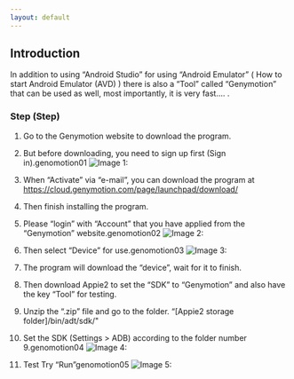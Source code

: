 ```yaml
---
layout: default
---
```


## Introduction

In addition to using “Android Studio” for using “Android Emulator” ( How to start Android Emulator (AVD) ) there is also a “Tool” called “Genymotion” that can be used as well, most importantly, it is very fast…. .

### Step (Step)

1. Go to the Genymotion website to download the program.

2. But before downloading, you need to sign up first (Sign in).genomotion01
![Image 1:]()
    
3. When “Activate” via “e-mail”, you can download the program at https://cloud.genymotion.com/page/launchpad/download/

4. Then finish installing the program.

5. Please “login” with “Account” that you have applied from the “Genymotion” website.genomotion02
![Image 2:]()

6. Then select “Device” for use.genomotion03
![Image 3:]() 

7. The program will download the “device”, wait for it to finish.

8. Then download Appie2 to set the “SDK” to “Genymotion” and also have the key “Tool” for testing.

9. Unzip the “.zip” file and go to the folder. “[Appie2 storage folder]/bin/adt/sdk/"

10. Set the SDK (Settings > ADB) according to the folder number 9.genomotion04
![Image 4:]()

11. Test Try “Run”genomotion05
![Image 5:]()
